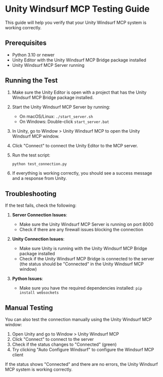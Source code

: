 # Unity Windsurf MCP Testing Guide

This guide will help you verify that your Unity Windsurf MCP system is working correctly.

## Prerequisites

- Python 3.10 or newer
- Unity Editor with the Unity Windsurf MCP Bridge package installed
- Unity Windsurf MCP Server running

## Running the Test

1. Make sure the Unity Editor is open with a project that has the Unity Windsurf MCP Bridge package installed.

2. Start the Unity Windsurf MCP Server by running:
   - On macOS/Linux: `./start_server.sh`
   - On Windows: Double-click `start_server.bat`

3. In Unity, go to Window > Unity Windsurf MCP to open the Unity Windsurf MCP window.

4. Click "Connect" to connect the Unity Editor to the MCP server.

5. Run the test script:
   ```bash
   python test_connection.py
   ```

6. If everything is working correctly, you should see a success message and a response from Unity.

## Troubleshooting

If the test fails, check the following:

1. **Server Connection Issues**:
   - Make sure the Unity Windsurf MCP Server is running on port 8000
   - Check if there are any firewall issues blocking the connection

2. **Unity Connection Issues**:
   - Make sure Unity is running with the Unity Windsurf MCP Bridge package installed
   - Check if the Unity Windsurf MCP Bridge is connected to the server (the status should be "Connected" in the Unity Windsurf MCP window)

3. **Python Issues**:
   - Make sure you have the required dependencies installed: `pip install websockets`

## Manual Testing

You can also test the connection manually using the Unity Windsurf MCP window:

1. Open Unity and go to Window > Unity Windsurf MCP
2. Click "Connect" to connect to the server
3. Check if the status changes to "Connected" (green)
4. Try clicking "Auto Configure Windsurf" to configure the Windsurf MCP client

If the status shows "Connected" and there are no errors, the Unity Windsurf MCP system is working correctly.
